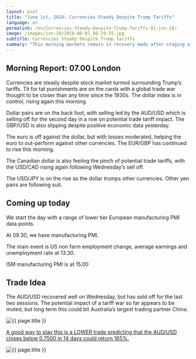 ```yaml
---
layout: post
title: "June 1st, 2018: Currencies Steady Despite Trump Tariffs"
language: en
permalink: /en/Currencies-Steady-Despite-Trump-Tariffs-01-jun-18/
image: /images/jun-18/2018-06-01_06-29-55.jpg
subtitle: Currencies Steady Despite Trump Tariffs
summary: "This morning markets remain in recovery mode after staging a dramatic recovery yesterday. The dollar index remains on the back foot after poor US data yesterday, with GDP and ADP jobs data dropping below expectations"
---
```

## Morning Report: 07.00 London

Currencies are steady despite stock market turmoil surrounding Trump’s tariffs. Tit for tat punishments are on the cards with a global trade war thought to be closer than any time since the 1930s. The dollar index is in control, rising again this morning.

Dollar pairs are on the back foot, with selling led by the AUD/USD which is selling off for the second day in a row on potential trade tariff impact. The GBP/USD is also slipping despite positive economic data yesterday.

The euro is off against the dollar, but with losses moderated, helping the euro to out-perform against other currencies. The EUR/GBP has continued to rise this morning.

The Canadian dollar is also feeling the pinch of potential trade tariffs, with the USD/CAD rising again following Wednesday’s sell off.

The USD/JPY is on the rise as the dollar trumps other currencies. Other yen pairs are following suit.

## Coming up today

We start the day with a range of lower tier European manufacturing PMI data points.

At 09.30, we have manufacturing PMI.

The main event is US non farm employment change, average earnings and unemployment rate at 13.30.

ISM manufacturing PMI is at 15.00

## Trade Idea

The AUD/USD recovered well on Wednesday, but has sold off for the last two sessions. The potential impact of a tariff war so far appears to be muted, but long term this could bit Australia’s largest trading partner China.

<img class="post-image" src="{{ site.url }}/images/jun-18/2018-06-01_06-29-55.jpg" alt="{{ page.title }}" title="{{ page.title }}">

<a href="%LINK%%?currency=GBP&market=forex&underlying=frxAUDUSD&formname=higherlower&duration_amount=14&duration_units=d&expiry_type=duration&amount=10&amount_type=stake&barrier=0.7500" target="_blank" rel="noopener noreferrer nofollow">A good way to play this is a LOWER trade predicting that the AUD/USD closes below 0.7500 in 14 days could return 165%.</a>

<img class="post-image" src="{{ site.url }}/images/jun-18/2018-06-01_06-34-58.jpg" alt="{{ page.title }}" title="{{ page.title }}">
